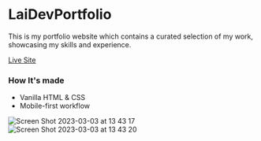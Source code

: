 # LaiDevPortfolio

This is my portfolio website which contains a curated selection of my work, showcasing my skills and experience.

[Live Site](https://aalaizhab.me/)

### How It's made

- Vanilla HTML & CSS
- Mobile-first workflow

![Screen Shot 2023-03-03 at 13 43 17](https://user-images.githubusercontent.com/70034760/222801716-769efeca-efd4-4c7b-a565-791e9b445f68.png)
![Screen Shot 2023-03-03 at 13 43 20](https://user-images.githubusercontent.com/70034760/222801701-7f0615b0-cf4d-4838-ac7e-1337890cd5fc.png)
